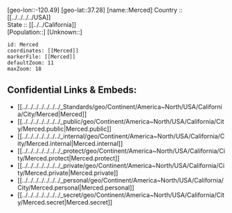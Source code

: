 ﻿---
location: [37.28,-120.49] 
mapzoom: [7,12] 
mapmarker: city 
type: City
tags:
- geo/City


SpocWebEntityId: 32419
isDeleted: false
confidential: public

---
[geo-lon::-120.49] 
[geo-lat::37.28] 
[name::Merced] 
Country :: [[../../../../USA]]  
State :: [[../../California]]  
[Population::] 
[Unknown::] 


```leaflet
id: Merced
coordinates: [[Merced]] 
markerFile: [[Merced]] 
defaultZoom: 11 
maxZoom: 18
```


## Confidential Links & Embeds: 
- [[../../../../../../../_Standards/geo/Continent/America~North/USA/California/City/Merced|Merced]] 
- [[../../../../../../../_public/geo/Continent/America~North/USA/California/City/Merced.public|Merced.public]] 
- [[../../../../../../../_internal/geo/Continent/America~North/USA/California/City/Merced.internal|Merced.internal]] 
- [[../../../../../../../_protect/geo/Continent/America~North/USA/California/City/Merced.protect|Merced.protect]] 
- [[../../../../../../../_private/geo/Continent/America~North/USA/California/City/Merced.private|Merced.private]] 
- [[../../../../../../../_personal/geo/Continent/America~North/USA/California/City/Merced.personal|Merced.personal]] 
- [[../../../../../../../_secret/geo/Continent/America~North/USA/California/City/Merced.secret|Merced.secret]] 
